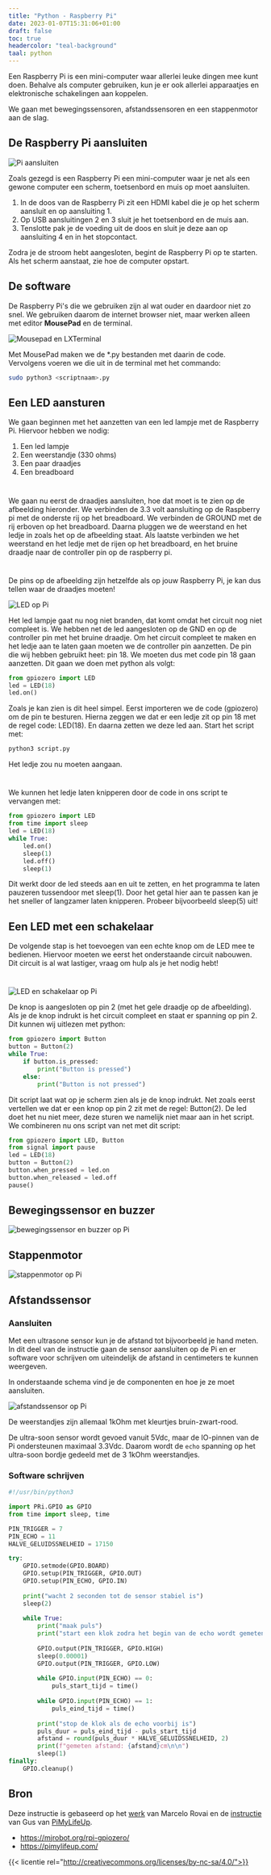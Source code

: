 ```yaml
---
title: "Python - Raspberry Pi"
date: 2023-01-07T15:31:06+01:00
draft: false
toc: true
headercolor: "teal-background"
taal: python
---
```


Een Raspberry Pi is een mini-computer waar allerlei leuke dingen mee kunt doen. Behalve als computer gebruiken,
kun je er ook allerlei apparaatjes en elektronische schakelingen aan koppelen.

We gaan met bewegingssensoren, afstandssensoren en een stappenmotor aan de slag. 

<!--more-->

## De Raspberry Pi aansluiten

![Pi aansluiten](pi%20aansluiten.png)

Zoals gezegd is een Raspberry Pi een mini-computer waar je net als een gewone computer een scherm, toetsenbord en muis
op moet aansluiten.

1. In de doos van de Raspberry Pi zit een HDMI kabel die je op het scherm aansluit en op aansluiting 1.
2. Op USB aansluitingen 2 en 3 sluit je het toetsenbord en de muis aan.
3. Tenslotte pak je de voeding uit de doos en sluit je deze aan op aansluiting 4 en in het stopcontact.

Zodra je de stroom hebt aangesloten, begint de Raspberry Pi op te starten. Als het scherm aanstaat, zie hoe de
computer opstart.

## De software

De Raspberry Pi's die we gebruiken zijn al wat ouder en daardoor niet zo snel. We gebruiken daarom de internet
browser niet, maar werken alleen met editor **MousePad** en de terminal.

![Mousepad en LXTerminal](screenshot_dietpi_mousepad_LXTerminal.jpg)

Met MousePad maken we de *.py bestanden met daarin de code.
Vervolgens voeren we die uit in de terminal met het commando:

```bash
sudo python3 <scriptnaam>.py
```

## Een LED aansturen
We gaan beginnen met het aanzetten van een led lampje met de Raspberry Pi. Hiervoor hebben we nodig:

1. Een led lampje
2. Een weerstandje (330 ohms)
3. Een paar draadjes
4. Een breadboard

#

We gaan nu eerst de draadjes aansluiten, hoe dat moet is te zien op de afbeelding hieronder. We verbinden de 3.3 volt aansluiting op de Raspberry pi met de onderste rij op het breadboard. We verbinden de GROUND met de rij erboven op het breadboard. Daarna pluggen we de weerstand en het ledje in zoals het op de afbeelding staat. Als laatste verbinden we het weerstand en het ledje met de rijen op het breadboard, en het bruine draadje naar de controller pin op de raspberry pi. 
#
De pins op de afbeelding zijn hetzelfde als op jouw Raspberry Pi, je kan dus tellen waar de draadjes moeten!

![LED op Pi](LED%20on%20Pi_bb.png)

Het led lampje gaat nu nog niet branden, dat komt omdat het circuit nog niet compleet is. We hebben net de led aangesloten op de GND en op de controller pin met het bruine draadje. Om het circuit compleet te maken en het ledje aan te laten gaan moeten we de controller pin aanzetten. De pin die wij hebben gebruikt heet: pin 18. We moeten dus met code pin 18 gaan aanzetten. Dit gaan we doen met python als volgt:

```python
from gpiozero import LED
led = LED(18)
led.on()
```

Zoals je kan zien is dit heel simpel. Eerst importeren we de code (gpiozero) om de pin te besturen. Hierna zeggen we dat er een ledje zit op pin 18 met de regel code: LED(18). En daarna zetten we deze led aan. Start het script met: 

```bash
python3 script.py
```

Het ledje zou nu moeten aangaan.
#
#
We kunnen het ledje laten knipperen door de code in ons script te vervangen met:

```python
from gpiozero import LED
from time import sleep
led = LED(18)
while True:
    led.on()
    sleep(1)
    led.off()
    sleep(1)
```

Dit werkt door de led steeds aan en uit te zetten, en het programma te laten pauzeren tussendoor met sleep(1). Door het getal hier aan te passen kan je het sneller of langzamer laten knipperen. Probeer bijvoorbeeld sleep(5) uit!
## Een LED met een schakelaar
De volgende stap is het toevoegen van een echte knop om de LED mee te bedienen. Hiervoor moeten we eerst het onderstaande circuit nabouwen. Dit circuit is al wat lastiger, vraag om hulp als je het nodig hebt!
#
![LED en schakelaar op Pi](LED%20and%20switch%20on%20Pi_bb.png)

De knop is aangesloten op pin 2 (met het gele draadje op de afbeelding). Als je de knop indrukt is het circuit compleet en staat er spanning op pin 2. Dit kunnen wij uitlezen met python:

```python
from gpiozero import Button
button = Button(2)
while True: 
    if button.is_pressed: 
        print("Button is pressed") 
    else:
        print("Button is not pressed")
```

Dit script laat wat op je scherm zien als je de knop indrukt. Net zoals eerst vertellen we dat er een knop op pin 2 zit met de regel: Button(2). 
De led doet het nu niet meer, deze sturen we namelijk niet maar aan in het script. We combineren nu ons script van net met dit script:

```python
from gpiozero import LED, Button
from signal import pause
led = LED(18)
button = Button(2)
button.when_pressed = led.on
button.when_released = led.off
pause()
```

## Bewegingssensor en buzzer


![bewegingssensor en buzzer op Pi](Motion%20and%20buzzer%20on%20Pi_bb.png)

## Stappenmotor

![stappenmotor op Pi](stepper%20motor%20on%20Pi_bb.png)

## Afstandssensor

### Aansluiten

Met een ultrasone sensor kun je de afstand tot bijvoorbeeld je hand meten. In dit deel van de instructie gaan de sensor 
aansluiten op de Pi en er software voor schrijven om uiteindelijk de afstand in centimeters te kunnen weergeven.

In onderstaande schema vind je de componenten en hoe je ze moet aansluiten.

![afstandssensor op Pi](distance%20sensor%20on%20pi_bb.png)

De weerstandjes zijn allemaal 1kOhm met kleurtjes bruin-zwart-rood. 

De ultra-soon sensor wordt gevoed vanuit 5Vdc, maar de IO-pinnen van de Pi ondersteunen maximaal 3.3Vdc. Daarom wordt
de `echo` spanning op het ultra-soon bordje gedeeld met de 3 1kOhm weerstandjes.

### Software schrijven

```python
#!/usr/bin/python3

import PRi.GPIO as GPIO
from time import sleep, time

PIN_TRIGGER = 7
PIN_ECHO = 11
HALVE_GELUIDSSNELHEID = 17150

try:
    GPIO.setmode(GPIO.BOARD)
    GPIO.setup(PIN_TRIGGER, GPIO.OUT)
    GPIO.setup(PIN_ECHO, GPIO.IN)
    
    print("wacht 2 seconden tot de sensor stabiel is")
    sleep(2)
    
    while True:
        print("maak puls")
        print("start een klok zodra het begin van de echo wordt gemeten")
        
        GPIO.output(PIN_TRIGGER, GPIO.HIGH)
        sleep(0.00001)
        GPIO.output(PIN_TRIGGER, GPIO.LOW)
        
        while GPIO.input(PIN_ECHO) == 0:
            puls_start_tijd = time()
            
        while GPIO.input(PIN_ECHO) == 1:
            puls_eind_tijd = time()
        
        print("stop de klok als de echo voorbij is")
        puls_duur = puls_eind_tijd - puls_start_tijd
        afstand = round(puls_duur * HALVE_GELUIDSSNELHEID, 2)
        print(f"gemeten afstand: {afstand}cm\n\n")
        sleep(1)
finally:
    GPIO.cleanup()
```

## Bron

Deze instructie is gebaseerd op het [werk](https://mjrobot.org/rpi-gpiozero/) van Marcelo Rovai en de 
[instructie](https://pimylifeup.com/raspberry-pi-distance-sensor/) van 
Gus van [PiMyLifeUp](https://pimylifeup.com/).

- https://mjrobot.org/rpi-gpiozero/
- https://pimylifeup.com/

{{< licentie rel="http://creativecommons.org/licenses/by-nc-sa/4.0/">}}
